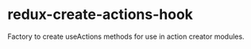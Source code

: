 # redux-create-actions-hook
Factory to create useActions methods for use in action creator modules.
